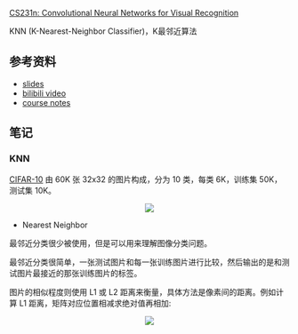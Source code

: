 [CS231n: Convolutional Neural Networks for Visual Recognition](http://cs231n.stanford.edu/)

KNN (K-Nearest-Neighbor Classifier)，K最邻近算法

## 参考资料
* [slides](http://cs231n.stanford.edu/slides/2018/cs231n_2018_lecture02.pdf)
* [bilibili video](https://www.bilibili.com/video/av17204303/?p=5)
* [course notes](http://cs231n.github.io/classification/)

## 笔记

### KNN
[CIFAR-10](http://www.cs.toronto.edu/~kriz/cifar.html) 由 60K 张 32x32 的图片构成，分为 10 类，每类 6K，训练集 50K，测试集 10K。
<div align=center>
   <img src="https://hzzone.io/images/Screen%20Shot%202018-10-07%20at%207.54.41%20PM.png" />
</div>

* Nearest Neighbor

最邻近分类很少被使用，但是可以用来理解图像分类问题。

最邻近分类很简单，一张测试图片和每一张训练图片进行比较，然后输出的是和测试图片最接近的那张训练图片的标签。

图片的相似程度则使用 L1 或 L2 距离来衡量，具体方法是像素间的距离。例如计算 L1 距离，矩阵对应位置相减求绝对值再相加:
<div align=center>
   <img src="https://hzzone.io/images/kajsnckxasajsdha.jpeg" />
</div>

